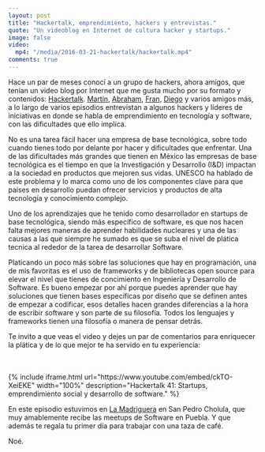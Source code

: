 ```yaml
---
layout: post
title: "Hackertalk, emprendimiento, hackers y entrevistas."
quote: "Un videoblog en Internet de cultura hacker y startups."
image: false
video:
  mp4: "/media/2016-03-21-hackertalk/hackertalk.mp4"
comments: true
---
```


Hace un par de meses conocí a un grupo de hackers, ahora amigos, que tenían un
video blog por Internet que me gusta mucho por su formato y contenidos: [Hackertalk](http://www.hackertalk.co).
[Martín](https://twitter.com/mvrtxn), [Abraham](https://twitter.com/abraham_gnz),
[Fran](https://twitter.com/FranPR9), [Diego](https://twitter.com/Diegeekster) y
varios amigos más, a lo largo de varios episodios entrevistan a algunos hackers
y líderes de iniciativas en donde se habla de emprendimiento  en  tecnología y
software, con las dificultades que ello implica.

No es una tarea fácil hacer una empresa de base tecnológica, sobre todo cuando
tienes todo por delante por hacer y dificultades que enfrentar. Una de las dificultades
más grandes que tienen en México las empresas de base tecnológica es el tiempo en
que la Investigación y Desarrollo (I&D) impactan a la sociedad en productos que mejoren
sus vidas. UNESCO ha hablado de este problema y lo marca como uno de los componentes
clave para que países en desarrollo puedan ofrecer servicios y productos de
alta tecnología y conocimiento complejo.

Uno de los aprendizajes que he tenido como desarrollador en startups de base tecnológica,
siendo más específico de software, es que nos hacen falta mejores maneras de aprender
habilidades nucleares y una de las causas a las que siempre he sumado es que
se suba el nivel de plática tecnica al rededor de la tarea de desarrollar Software.

Platicando un poco más sobre las soluciones que hay en programación, una de mis
favoritas es el uso de frameworks y de bibliotecas open source para elevar el
nivel que tienes de concimiento en Ingeniería y Desarrollo de Software.
Es bueno empezar por ahí porque puedes aprender que hay soluciones que tienen bases
específicas por diseño que se definen antes de empezar a codificar, esos
detalles hacen grandes diferencias a la hora de escribir software y son parte
de su filosofía. Todos  los lenguajes y frameworks tienen una filosofía o
manera de pensar detrás.

Te invito a que veas el video y dejes un par de comentarios para enriquecer
la plática y de lo que mejor te ha servido en tu experiencia:

<br>
<br>
{% include iframe.html url="https://www.youtube.com/embed/ckTO-XeiEKE" width="100%" description="Hackertalk 41: Startups, emprendimiento social y desarrollo de software." %}


En este episodio estuvimos en [La Madriguera](http://www.la-madriguera.mx)
en San Pedro Cholula, que muy amablemente recibe las meetups de Software en Puebla.
Y que además te regala tu primer día para trabajar con una taza de café.


Noé.
